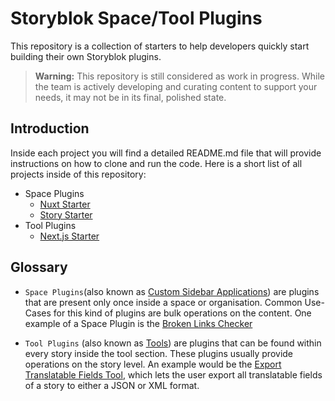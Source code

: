 # Storyblok Space/Tool Plugins
This repository is a collection of starters to help developers quickly start building their own Storyblok plugins.

> **Warning:** This repository is still considered as work in progress. While the team is actively developing and curating content to support your needs, it may not be in its final, polished state.

## Introduction
Inside each project you will find a detailed README.md file that will provide instructions on how to clone and run the code. Here is a short list of all projects inside of this repository: 

- Space Plugins
  - [Nuxt Starter](space-plugins/nuxt-starter/README.md)
  - [Story Starter](space-plugins/story-starter/README.md)
- Tool Plugins
  - [Next.js Starter](tool-plugins/nextjs-starter/README.md)

## Glossary 

- `Space Plugins`(also known as [Custom Sidebar Applications](https://www.storyblok.com/docs/plugins/custom-application)) are plugins that are present only once inside a space or organisation. Common Use-Cases for this kind of plugins are bulk operations on the content. One example of a Space Plugin is the [Broken Links Checker](https://www.storyblok.com/apps/storyblok-gmbh@broken-links-checker)

- `Tool Plugins` (also known as [Tools](https://www.storyblok.com/docs/plugins/tool)) are plugins that can be found within every story inside the tool section. These plugins usually provide operations on the story level. An example would be the [Export Translatable Fields Tool](https://www.storyblok.com/apps/export), which lets the user export all translatable fields of a story to either a JSON or XML format. 